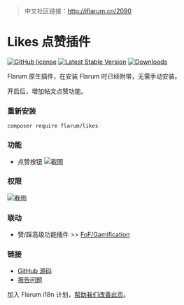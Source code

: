 > 中文社区链接：http://iflarum.cn/2090

# Likes 点赞插件

[![GitHub license](https://img.shields.io/github/license/flarum/likes?color=blue)](https://github.com/flarum/likes/blob/master/LICENSE) [![Latest Stable Version](https://img.shields.io/packagist/v/flarum/likes.svg)](https://packagist.org/packages/flarum/likes) [![Downloads](https://img.shields.io/packagist/dt/flarum/likes.svg)](https://packagist.org/packages/flarum/likes)

Flarum 原生插件，在安装 Flarum 时已经附带，无需手动安装。

开启后，增加帖文点赞功能。

### 重新安装

```
composer require flarum/likes
```

### 功能

- 点赞按钮
![截图](https://s1.ax1x.com/2020/08/12/ajs94s.png)

### 权限
![截图](https://s1.ax1x.com/2020/08/12/ajyiIH.png)

### 联动

- 赞/踩高级功能插件 >> [FoF/Gamification](http://iflarum.cn/1691)

### 链接

- [GitHub 源码](https://github.com/flarum/likes)
- [报告问题](https://github.com/flarum/likes/issues)

加入 Flarum i18n 计划，[帮助我们改善此页](https://github.com/Flarum-i18n/extension-release-posts-zh-cn/edit/master/flarum-likes.md)。